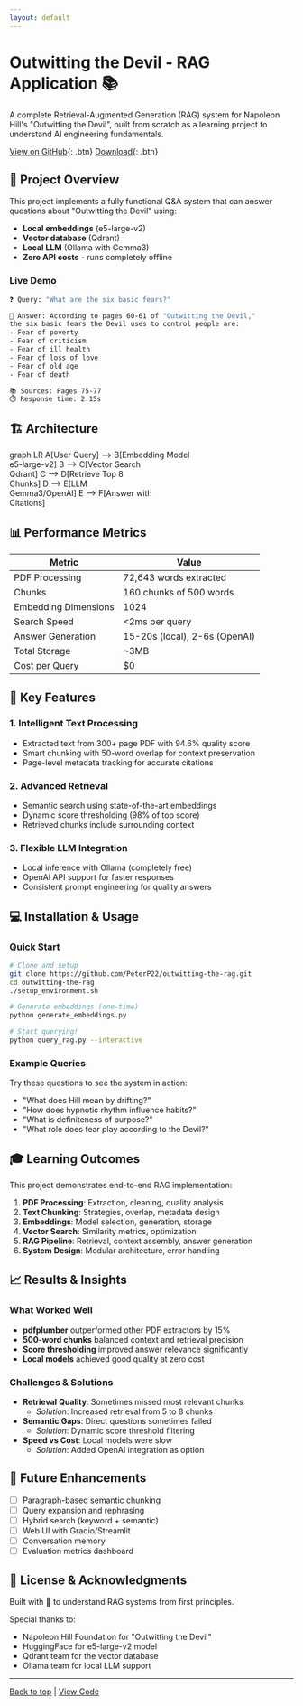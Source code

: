 ```yaml
---
layout: default
---
```


# Outwitting the Devil - RAG Application 📚

A complete Retrieval-Augmented Generation (RAG) system for Napoleon Hill's "Outwitting the Devil", built from scratch as a learning project to understand AI engineering fundamentals.

[View on GitHub](https://github.com/PeterP22/outwitting-the-rag){: .btn}
[Download](https://github.com/PeterP22/outwitting-the-rag/archive/refs/heads/main.zip){: .btn}

## 🎯 Project Overview

This project implements a fully functional Q&A system that can answer questions about "Outwitting the Devil" using:
- **Local embeddings** (e5-large-v2)
- **Vector database** (Qdrant)
- **Local LLM** (Ollama with Gemma3)
- **Zero API costs** - runs completely offline

### Live Demo

```bash
❓ Query: "What are the six basic fears?"

📖 Answer: According to pages 60-61 of "Outwitting the Devil," 
the six basic fears the Devil uses to control people are:
- Fear of poverty
- Fear of criticism  
- Fear of ill health
- Fear of loss of love
- Fear of old age
- Fear of death

📚 Sources: Pages 75-77
⏱️ Response time: 2.15s
```

## 🏗️ Architecture

<div class="mermaid">
graph LR
    A[User Query] --> B[Embedding Model<br/>e5-large-v2]
    B --> C[Vector Search<br/>Qdrant]
    C --> D[Retrieve Top 8<br/>Chunks]
    D --> E[LLM<br/>Gemma3/OpenAI]
    E --> F[Answer with<br/>Citations]
</div>

## 📊 Performance Metrics

| Metric | Value |
|--------|-------|
| PDF Processing | 72,643 words extracted |
| Chunks | 160 chunks of 500 words |
| Embedding Dimensions | 1024 |
| Search Speed | <2ms per query |
| Answer Generation | 15-20s (local), 2-6s (OpenAI) |
| Total Storage | ~3MB |
| Cost per Query | $0 |

## 🚀 Key Features

### 1. Intelligent Text Processing
- Extracted text from 300+ page PDF with 94.6% quality score
- Smart chunking with 50-word overlap for context preservation
- Page-level metadata tracking for accurate citations

### 2. Advanced Retrieval
- Semantic search using state-of-the-art embeddings
- Dynamic score thresholding (98% of top score)
- Retrieved chunks include surrounding context

### 3. Flexible LLM Integration
- Local inference with Ollama (completely free)
- OpenAI API support for faster responses
- Consistent prompt engineering for quality answers

## 💻 Installation & Usage

### Quick Start

```bash
# Clone and setup
git clone https://github.com/PeterP22/outwitting-the-rag.git
cd outwitting-the-rag
./setup_environment.sh

# Generate embeddings (one-time)
python generate_embeddings.py

# Start querying!
python query_rag.py --interactive
```

### Example Queries

Try these questions to see the system in action:

- "What does Hill mean by drifting?"
- "How does hypnotic rhythm influence habits?"
- "What is definiteness of purpose?"
- "What role does fear play according to the Devil?"

## 🎓 Learning Outcomes

This project demonstrates end-to-end RAG implementation:

1. **PDF Processing**: Extraction, cleaning, quality analysis
2. **Text Chunking**: Strategies, overlap, metadata design  
3. **Embeddings**: Model selection, generation, storage
4. **Vector Search**: Similarity metrics, optimization
5. **RAG Pipeline**: Retrieval, context assembly, answer generation
6. **System Design**: Modular architecture, error handling

## 📈 Results & Insights

### What Worked Well
- **pdfplumber** outperformed other PDF extractors by 15%
- **500-word chunks** balanced context and retrieval precision
- **Score thresholding** improved answer relevance significantly
- **Local models** achieved good quality at zero cost

### Challenges & Solutions
- **Retrieval Quality**: Sometimes missed most relevant chunks
  - *Solution*: Increased retrieval from 5 to 8 chunks
- **Semantic Gaps**: Direct questions sometimes failed
  - *Solution*: Dynamic score threshold filtering
- **Speed vs Cost**: Local models were slow
  - *Solution*: Added OpenAI integration as option

## 🚧 Future Enhancements

- [ ] Paragraph-based semantic chunking
- [ ] Query expansion and rephrasing
- [ ] Hybrid search (keyword + semantic)
- [ ] Web UI with Gradio/Streamlit
- [ ] Conversation memory
- [ ] Evaluation metrics dashboard

## 📄 License & Acknowledgments

Built with 🧠 to understand RAG systems from first principles.

Special thanks to:
- Napoleon Hill Foundation for "Outwitting the Devil"
- HuggingFace for e5-large-v2 model
- Qdrant team for the vector database
- Ollama team for local LLM support

---

[Back to top](#outwitting-the-devil---rag-application-) | [View Code](https://github.com/PeterP22/outwitting-the-rag)

<script src="https://cdn.jsdelivr.net/npm/mermaid/dist/mermaid.min.js"></script>
<script>mermaid.initialize({startOnLoad:true});</script>